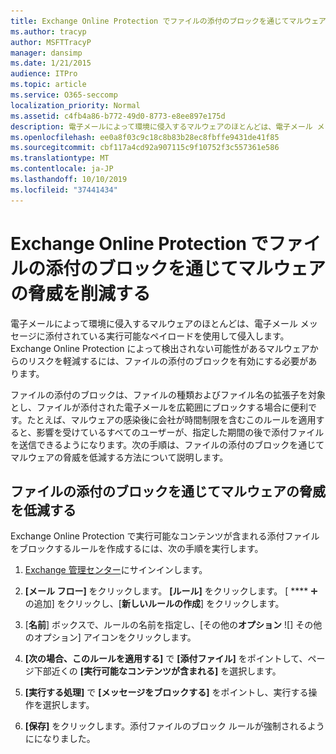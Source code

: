 ```yaml
---
title: Exchange Online Protection でファイルの添付のブロックを通じてマルウェアの脅威を削減する
ms.author: tracyp
author: MSFTTracyP
manager: dansimp
ms.date: 1/21/2015
audience: ITPro
ms.topic: article
ms.service: O365-seccomp
localization_priority: Normal
ms.assetid: c4fb4a86-b772-49d0-8773-e8ee897e175d
description: 電子メールによって環境に侵入するマルウェアのほとんどは、電子メール メッセージに添付されている実行可能なペイロードを使用して侵入します。Exchange Online Protection によって検出されない可能性があるマルウェアからのリスクを軽減するには、ファイルの添付のブロックを有効にする必要があります。
ms.openlocfilehash: ee0a8f03c9c18c8b83b28ec8fbffe9431de41f85
ms.sourcegitcommit: cbf117a4cd92a907115c9f10752f3c557361e586
ms.translationtype: MT
ms.contentlocale: ja-JP
ms.lasthandoff: 10/10/2019
ms.locfileid: "37441434"
---
```

# <a name="reducing-malware-threats-through-file-attachment-blocking-in-exchange-online-protection"></a>Exchange Online Protection でファイルの添付のブロックを通じてマルウェアの脅威を削減する

電子メールによって環境に侵入するマルウェアのほとんどは、電子メール メッセージに添付されている実行可能なペイロードを使用して侵入します。Exchange Online Protection によって検出されない可能性があるマルウェアからのリスクを軽減するには、ファイルの添付のブロックを有効にする必要があります。

ファイルの添付のブロックは、ファイルの種類およびファイル名の拡張子を対象とし、ファイルが添付された電子メールを広範囲にブロックする場合に便利です。たとえば、マルウェアの感染後に会社が時間制限を含むこのルールを適用すると、影響を受けているすべてのユーザーが、指定した期間の後で添付ファイルを送信できるようになります。次の手順は、ファイルの添付のブロックを通じてマルウェアの脅威を低減する方法について説明します。

## <a name="reducing-malware-threats-through-file-attachment-blocking"></a>ファイルの添付のブロックを通じてマルウェアの脅威を低減する

Exchange Online Protection で実行可能なコンテンツが含まれる添付ファイルをブロックするルールを作成するには、次の手順を実行します。

1. [Exchange 管理センター](exchange-admin-center-in-exchange-online-protection-eop.md)にサインインします。

2. **[メール フロー]** をクリックします。 **[ルール]** をクリックします。 [ **** ![新しいアイコン](../media/ITPro-EAC-AddIcon.png)の追加] をクリックし、[**新しいルールの作成**] をクリックします。

3. [**名前**] ボックスで、ルールの名前を指定し、[その他の**オプション** ![] [](../media/ITPro-EAC-MoreOptionsIcon.png)その他のオプション] アイコンをクリックします。

4. **[次の場合、このルールを適用する]** で **[添付ファイル]** をポイントして、ページ下部近くの **[実行可能なコンテンツが含まれる]** を選択します。

5. **[実行する処理]** で **[メッセージをブロックする]** をポイントし、実行する操作を選択します。

6. **[保存]** をクリックします。添付ファイルのブロック ルールが強制されるようにになりました。
